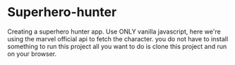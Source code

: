 # Superhero-hunter
Creating a superhero hunter app. Use ONLY vanilla javascript,
here we're using the marvel official api to fetch the character.
you do not have to install something to run this project all you want to do is clone this project and run on your browser.

